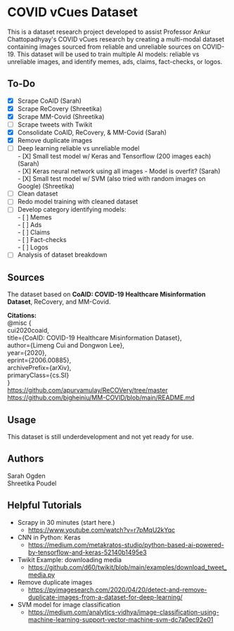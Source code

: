 # COVID vCues Dataset

This is a dataset research project developed to assist Professor Ankur Chattopadhyay's COVID vCues research by creating a multi-modal dataset containing images sourced from reliable and unreliable sources on COVID-19. This dataset will be used to train multiple AI models: reliable vs unreliable images, and identify memes, ads, claims, fact-checks, or logos.

## To-Do
- [X] Scrape CoAID (Sarah)
- [X] Scrape ReCovery (Shreetika)  
- [X] Scrape MM-Covid (Shreetika)
- [ ] Scrape tweets with Twikit  
- [X] Consolidate CoAID, ReCovery, & MM-Covid (Sarah)
- [X] Remove duplicate images
- [ ] Deep learning reliable vs unreliable model  
      - [X] Small test model w/ Keras and Tensorflow (200 images each) (Sarah)  
      - [X] Keras neural network using all images - Model is overfit? (Sarah)  
      - [X] Small test model w/ SVM (also tried with random images on Google) (Shreetika)
- [ ] Clean dataset
- [ ] Redo model training with cleaned dataset
- [ ] Develop category identifying models:  
      - [ ] Memes  
      - [ ] Ads  
      - [ ] Claims  
      - [ ] Fact-checks  
      - [ ] Logos  
- [ ] Analysis of dataset breakdown

## Sources

The dataset based on **CoAID: COVID-19 Healthcare Misinformation Dataset**, ReCovery, and MM-Covid.

**Citations:**  
@misc {  
  cui2020coaid,  
  title={CoAID: COVID-19 Healthcare Misinformation Dataset},  
  author={Limeng Cui and Dongwon Lee},  
  year={2020},  
  eprint={2006.00885},  
  archivePrefix={arXiv},  
  primaryClass={cs.SI}  
}  
https://github.com/apurvamulay/ReCOVery/tree/master  
https://github.com/bigheiniu/MM-COVID/blob/main/README.md  

## Usage

This dataset is still underdevelopment and not yet ready for use.

## Authors
Sarah Ogden  
Shreetika Poudel  

## Helpful Tutorials
- Scrapy in 30 minutes (start here.)
  - https://www.youtube.com/watch?v=r7pMqU2kYqc
- CNN in Python: Keras  
  - https://medium.com/metakratos-studio/python-based-ai-powered-by-tensorflow-and-keras-52140b1495e3  
- Twikit Example: downloading media  
  - https://github.com/d60/twikit/blob/main/examples/download_tweet_media.py  
- Remove duplicate images  
  - https://pyimagesearch.com/2020/04/20/detect-and-remove-duplicate-images-from-a-dataset-for-deep-learning/     
- SVM model for image classification
  - https://medium.com/analytics-vidhya/image-classification-using-machine-learning-support-vector-machine-svm-dc7a0ec92e01
